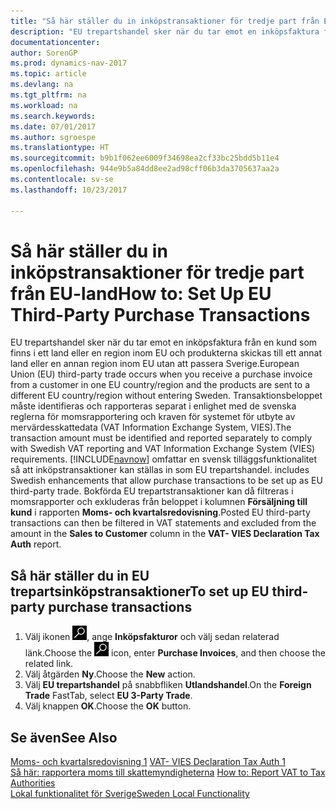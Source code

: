 ```yaml
---
title: "Så här ställer du in inköpstransaktioner för tredje part från EU-land"
description: "EU trepartshandel sker när du tar emot en inköpsfaktura från en kund som finns i ett land eller en region inom EU och produkterna skickas till ett annat land eller en annan region inom EU utan att passera Sverige."
documentationcenter: 
author: SorenGP
ms.prod: dynamics-nav-2017
ms.topic: article
ms.devlang: na
ms.tgt_pltfrm: na
ms.workload: na
ms.search.keywords: 
ms.date: 07/01/2017
ms.author: sgroespe
ms.translationtype: HT
ms.sourcegitcommit: b9b1f062ee6009f34698ea2cf33bc25bdd5b11e4
ms.openlocfilehash: 944e9b5a84dd8ee2ad98cff06b3da3705637aa2a
ms.contentlocale: sv-se
ms.lasthandoff: 10/23/2017

---
```

# <a name="how-to-set-up-eu-third-party-purchase-transactions"></a><span data-ttu-id="a2074-103">Så här ställer du in inköpstransaktioner för tredje part från EU-land</span><span class="sxs-lookup"><span data-stu-id="a2074-103">How to: Set Up EU Third-Party Purchase Transactions</span></span>
<span data-ttu-id="a2074-104">EU trepartshandel sker när du tar emot en inköpsfaktura från en kund som finns i ett land eller en region inom EU och produkterna skickas till ett annat land eller en annan region inom EU utan att passera Sverige.</span><span class="sxs-lookup"><span data-stu-id="a2074-104">European Union (EU) third-party trade occurs when you receive a purchase invoice from a customer in one EU country/region and the products are sent to a different EU country/region without entering Sweden.</span></span> <span data-ttu-id="a2074-105">Transaktionsbeloppet måste identifieras och rapporteras separat i enlighet med de svenska reglerna för momsrapportering och kraven för systemet för utbyte av mervärdesskattedata (VAT Information Exchange System, VIES).</span><span class="sxs-lookup"><span data-stu-id="a2074-105">The transaction amount must be identified and reported separately to comply with Swedish VAT reporting and VAT Information Exchange System (VIES) requirements.</span></span> [!INCLUDE[navnow](../../includes/navnow_md.md)]<span data-ttu-id="a2074-106"> omfattar en svensk tilläggsfunktionalitet så att inköpstransaktioner kan ställas in som EU trepartshandel.</span><span class="sxs-lookup"><span data-stu-id="a2074-106"> includes Swedish enhancements that allow purchase transactions to be set up as EU third-party trade.</span></span> <span data-ttu-id="a2074-107">Bokförda EU trepartstransaktioner kan då filtreras i momsrapporter och exkluderas från beloppet i kolumnen **Försäljning till kund** i rapporten **Moms- och kvartalsredovisning**.</span><span class="sxs-lookup"><span data-stu-id="a2074-107">Posted EU third-party transactions can then be filtered in VAT statements and excluded from the amount in the **Sales to Customer** column in the **VAT- VIES Declaration Tax Auth** report.</span></span>  

## <a name="to-set-up-eu-third-party-purchase-transactions"></a><span data-ttu-id="a2074-108">Så här ställer du in EU trepartsinköpstransaktioner</span><span class="sxs-lookup"><span data-stu-id="a2074-108">To set up EU third-party purchase transactions</span></span>  

1.  <span data-ttu-id="a2074-109">Välj ikonen ![Söka efter sida eller rapport](../../media/ui-search/search_small.png "ikonen Söka efter sida eller rapport"), ange **Inköpsfakturor** och välj sedan relaterad länk.</span><span class="sxs-lookup"><span data-stu-id="a2074-109">Choose the ![Search for Page or Report](../../media/ui-search/search_small.png "Search for Page or Report icon") icon, enter **Purchase Invoices**, and then choose the related link.</span></span>  
2.  <span data-ttu-id="a2074-110">Välj åtgärden **Ny**.</span><span class="sxs-lookup"><span data-stu-id="a2074-110">Choose the **New** action.</span></span>  
3.  <span data-ttu-id="a2074-111">Välj **EU trepartshandel** på snabbfliken **Utlandshandel**.</span><span class="sxs-lookup"><span data-stu-id="a2074-111">On the **Foreign Trade** FastTab, select **EU 3-Party Trade**.</span></span>  
4.  <span data-ttu-id="a2074-112">Välj knappen **OK**.</span><span class="sxs-lookup"><span data-stu-id="a2074-112">Choose the **OK** button.</span></span>  

## <a name="see-also"></a><span data-ttu-id="a2074-113">Se även</span><span class="sxs-lookup"><span data-stu-id="a2074-113">See Also</span></span>  
 <span data-ttu-id="a2074-114">[Moms- och kvartalsredovisning 1](-$-r_19-vat-vies-declaration-tax-auth-$-1.md) </span><span class="sxs-lookup"><span data-stu-id="a2074-114">[VAT- VIES Declaration Tax Auth 1](-$-r_19-vat-vies-declaration-tax-auth-$-1.md) </span></span>  
 <span data-ttu-id="a2074-115">[Så här: rapportera moms till skattemyndigheterna](../../finance-how-report-vat.md) </span><span class="sxs-lookup"><span data-stu-id="a2074-115">[How to: Report VAT to Tax Authorities](../../finance-how-report-vat.md) </span></span>  
 [<span data-ttu-id="a2074-116">Lokal funktionalitet för Sverige</span><span class="sxs-lookup"><span data-stu-id="a2074-116">Sweden Local Functionality</span></span>](sweden-local-functionality.md)

